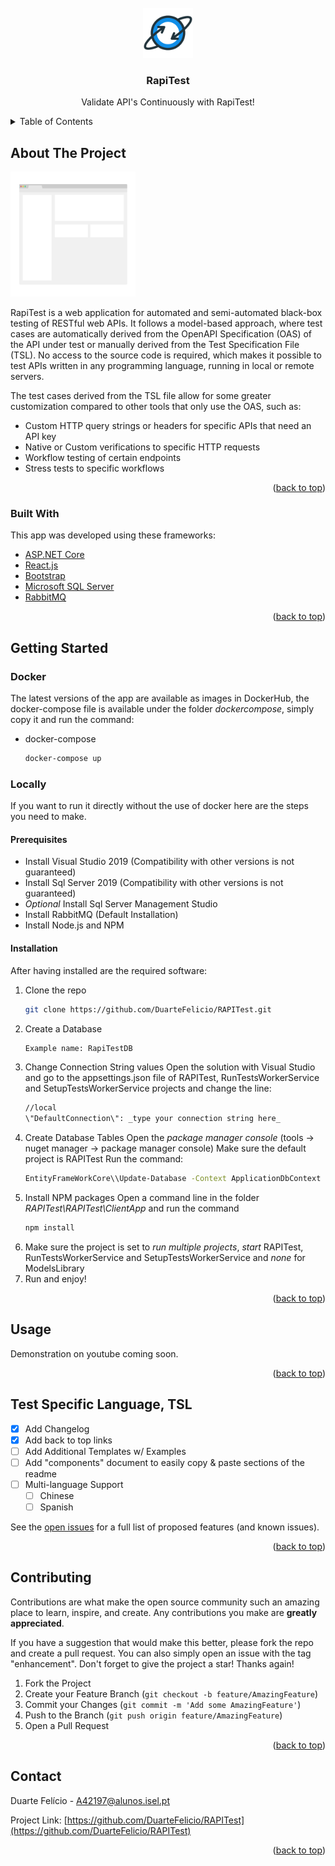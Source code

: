 <div id="top"></div>
<!--
*** Thanks for checking out the Best-README-Template. If you have a suggestion
*** that would make this better, please fork the repo and create a pull request
*** or simply open an issue with the tag "enhancement".
*** Don't forget to give the project a star!
*** Thanks again! Now go create something AMAZING! :D
-->



<!-- PROJECT SHIELDS -->
<!--
*** I'm using markdown "reference style" links for readability.
*** Reference links are enclosed in brackets [ ] instead of parentheses ( ).
*** See the bottom of this document for the declaration of the reference variables
*** for contributors-url, forks-url, etc. This is an optional, concise syntax you may use.
*** https://www.markdownguide.org/basic-syntax/#reference-style-links
-->



<!-- PROJECT LOGO -->
<br />
<div align="center">
  <a href="https://github.com/DuarteFelicio/RAPITest">
    <img src="images/logo.png" alt="Logo" width="80" height="80">
  </a>

  <h3 align="center">RapiTest</h3>

  <p align="center">
    Validate API's Continuously with RapiTest!
  </p>
</div>



<!-- TABLE OF CONTENTS -->
<details>
  <summary>Table of Contents</summary>
  <ol>
    <li>
      <a href="#about-the-project">About The Project</a>
      <ul>
        <li><a href="#built-with">Built With</a></li>
      </ul>
    </li>
    <li>
      <a href="#getting-started">Getting Started</a>
      <ul>
        <li><a href="#prerequisites">Prerequisites</a></li>
        <li><a href="#installation">Installation</a></li>
      </ul>
    </li>
    <li><a href="#usage">Usage</a></li>
    <li><a href="#roadmap">Roadmap</a></li>
    <li><a href="#contributing">Contributing</a></li>
    <li><a href="#license">License</a></li>
    <li><a href="#contact">Contact</a></li>
    <li><a href="#acknowledgments">Acknowledgments</a></li>
  </ol>
</details>



<!-- ABOUT THE PROJECT -->
## About The Project

<img src="images/screenshot.png" alt="Logo" width="200" height="200">

RapiTest is a web application for automated and semi-automated black-box testing of RESTful web APIs. It follows a model-based approach, where test cases are automatically derived from the OpenAPI Specification (OAS) of the API under test or manually derived from the Test Specification File (TSL). No access to the source code is required, which makes it possible to test APIs written in any programming language, running in local or remote servers.

The test cases derived from the TSL file allow for some greater customization compared to other tools that only use the OAS, such as:
* Custom HTTP query strings or headers for specific APIs that need an API key
* Native or Custom verifications to specific HTTP requests
* Workflow testing of certain endpoints
* Stress tests to specific workflows

<p align="right">(<a href="#top">back to top</a>)</p>



### Built With

This app was developed using these frameworks: 

* [ASP.NET Core](https://docs.microsoft.com/en-us/aspnet/core/?view=aspnetcore-6.0)
* [React.js](https://reactjs.org/)
* [Bootstrap](https://getbootstrap.com)
* [Microsoft SQL Server](https://www.microsoft.com/en-us/sql-server/sql-server-2019)
* [RabbitMQ](https://www.rabbitmq.com/)

<p align="right">(<a href="#top">back to top</a>)</p>



<!-- GETTING STARTED -->
## Getting Started

### Docker

The latest versions of the app are available as images in DockerHub, the docker-compose file is available under the folder _dockercompose_, simply copy it and run the command:

* docker-compose
  ```sh
  docker-compose up
  ```

### Locally

If you want to run it directly without the use of docker here are the steps you need to make.

#### Prerequisites

* Install Visual Studio 2019 (Compatibility with other versions is not guaranteed)
* Install Sql Server 2019 (Compatibility with other versions is not guaranteed)
* _Optional_ Install Sql Server Management Studio 
* Install RabbitMQ (Default Installation)
* Install Node.js and NPM

#### Installation

After having installed are the required software:

1. Clone the repo
   ```sh
   git clone https://github.com/DuarteFelicio/RAPITest.git
   ```
2. Create a Database
    ```sh
    Example name: RapiTestDB
    ```
3. Change Connection String values
   Open the solution with Visual Studio and go to the appsettings.json file of RAPITest, RunTestsWorkerService and SetupTestsWorkerService projects and change the line:
   ```sh
   //local
   \"DefaultConnection\": _type your connection string here_
   ```
4. Create Database Tables
   Open the _package manager console_ (tools -> nuget manager -> package manager console)
   Make sure the default project is RAPITest
   Run the command:
   ```sh
   EntityFrameWorkCore\\Update-Database -Context ApplicationDbContext
   ```
5. Install NPM packages
   Open a command line in the folder _RAPITest\RAPITest\ClientApp_ and run the command
   ```sh
   npm install
   ```
6. Make sure the project is set to _run multiple projects_, _start_ RAPITest, RunTestsWorkerService and SetupTestsWorkerService and _none_ for ModelsLibrary
7. Run and enjoy!

<p align="right">(<a href="#top">back to top</a>)</p>



<!-- USAGE EXAMPLES -->
## Usage

Demonstration on youtube coming soon. 

<p align="right">(<a href="#top">back to top</a>)</p>



<!-- ROADMAP -->
## Test Specific Language, TSL

- [x] Add Changelog
- [x] Add back to top links
- [ ] Add Additional Templates w/ Examples
- [ ] Add "components" document to easily copy & paste sections of the readme
- [ ] Multi-language Support
    - [ ] Chinese
    - [ ] Spanish

See the [open issues](https://github.com/othneildrew/Best-README-Template/issues) for a full list of proposed features (and known issues).

<p align="right">(<a href="#top">back to top</a>)</p>



<!-- CONTRIBUTING -->
## Contributing

Contributions are what make the open source community such an amazing place to learn, inspire, and create. Any contributions you make are **greatly appreciated**.

If you have a suggestion that would make this better, please fork the repo and create a pull request. You can also simply open an issue with the tag "enhancement".
Don't forget to give the project a star! Thanks again!

1. Fork the Project
2. Create your Feature Branch (`git checkout -b feature/AmazingFeature`)
3. Commit your Changes (`git commit -m 'Add some AmazingFeature'`)
4. Push to the Branch (`git push origin feature/AmazingFeature`)
5. Open a Pull Request

<p align="right">(<a href="#top">back to top</a>)</p>



<!-- CONTACT -->
## Contact

Duarte Felício  - A42197@alunos.isel.pt

Project Link: [https://github.com/DuarteFelicio/RAPITest](https://github.com/DuarteFelicio/RAPITest)

<p align="right">(<a href="#top">back to top</a>)</p>





<!-- MARKDOWN LINKS & IMAGES -->
<!-- https://www.markdownguide.org/basic-syntax/#reference-style-links -->
[contributors-shield]: https://img.shields.io/github/contributors/othneildrew/Best-README-Template.svg?style=for-the-badge
[contributors-url]: https://github.com/othneildrew/Best-README-Template/graphs/contributors
[forks-shield]: https://img.shields.io/github/forks/othneildrew/Best-README-Template.svg?style=for-the-badge
[forks-url]: https://github.com/othneildrew/Best-README-Template/network/members
[stars-shield]: https://img.shields.io/github/stars/othneildrew/Best-README-Template.svg?style=for-the-badge
[stars-url]: https://github.com/othneildrew/Best-README-Template/stargazers
[issues-shield]: https://img.shields.io/github/issues/othneildrew/Best-README-Template.svg?style=for-the-badge
[issues-url]: https://github.com/othneildrew/Best-README-Template/issues
[license-shield]: https://img.shields.io/github/license/othneildrew/Best-README-Template.svg?style=for-the-badge
[license-url]: https://github.com/othneildrew/Best-README-Template/blob/master/LICENSE.txt
[linkedin-shield]: https://img.shields.io/badge/-LinkedIn-black.svg?style=for-the-badge&logo=linkedin&colorB=555
[linkedin-url]: https://linkedin.com/in/othneildrew
[product-screenshot]: images/screenshot.png
